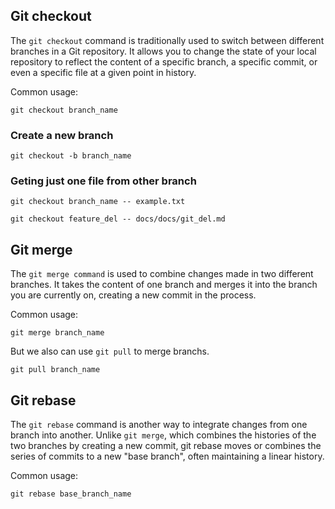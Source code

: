 ## Git checkout

The `git checkout` command is traditionally used to switch between different branches in a Git repository. It allows you to change the state of your local repository to reflect the content of a specific branch, a specific commit, or even a specific file at a given point in history.

Common usage:

```
git checkout branch_name
```
### Create a new branch

```
git checkout -b branch_name
```

### Geting just one file from other branch

```
git checkout branch_name -- example.txt

git checkout feature_del -- docs/docs/git_del.md
```

## Git merge

The `git merge command` is used to combine changes made in two different branches. It takes the content of one branch and merges it into the branch you are currently on, creating a new commit in the process.

Common usage:
```
git merge branch_name
```

But we also can use `git pull` to merge branchs.

```
git pull branch_name
```

## Git rebase
The `git rebase` command is another way to integrate changes from one branch into another. Unlike `git merge`, which combines the histories of the two branches by creating a new commit, git rebase moves or combines the series of commits to a new "base branch", often maintaining a linear history. 

Common usage:
```
git rebase base_branch_name
```
